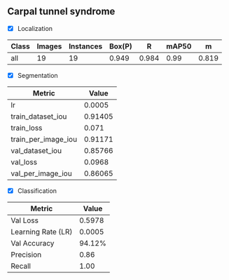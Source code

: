 ## Carpal tunnel syndrome
- [x] Localization

| Class  | Images | Instances | Box(P) | R    | mAP50 | m |
|--------|--------|-----------|--------|------|-------|---|
| all    |19      |  19       | 0.949  |0.984 |0.99   |0.819|


- [x] Segmentation

| Metric                 | Value    |
|------------------------|---------|
| lr                    | 0.0005  |
| train_dataset_iou     | 0.91405 |
| train_loss            | 0.071   |
| train_per_image_iou   | 0.91171 |
| val_dataset_iou       | 0.85766 |
| val_loss              | 0.0968  |
| val_per_image_iou     | 0.86065 |

- [x] Classification

| Metric      | Value     |
|------------|----------|
| Val Loss | 0.5978   |
| Learning Rate (LR) | 0.0005   |
| Val Accuracy | 94.12%  |
|Precision | 0.86 |
| Recall | 1.00 |

